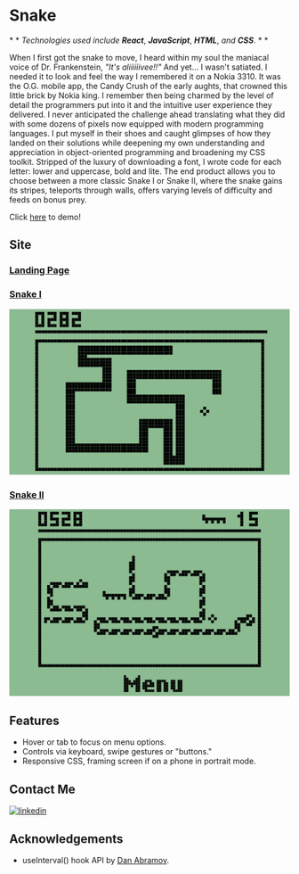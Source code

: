 # Snake

\* *  *Technologies used include* ***React***, ***JavaScript***, ***HTML***, *and* ***CSS***. * * 

<!-- [<img width="900px" src="public/images/screenshot.png"/>](https://nokia-snake-jupiter-desphy.vercel.app/) -->
When I first got the snake to move, I heard within my soul the maniacal voice of Dr. Frankenstein, *"It's aliiiiiivee!!"*
And yet...
I wasn't satiated.
I needed it to look and feel the way I remembered it on a Nokia 3310. It was the O.G. mobile app, the Candy Crush of the early aughts, that crowned this little brick by Nokia king. I remember then being charmed by the level of detail the programmers put into it and the intuitive user experience they delivered. I never anticipated the challenge ahead translating what they did with some dozens of pixels now equipped with modern programming languages. I put myself in their shoes and caught glimpses of how they landed on their solutions while deepening my own understanding and appreciation in object-oriented programming and broadening my CSS toolkit. Stripped of the luxury of downloading a font, I wrote code for each letter: lower and uppercase, bold and lite. The end product allows you to choose between a more classic Snake I or Snake II, where the snake gains its stripes, teleports through walls, offers varying levels of difficulty and feeds on bonus prey.

Click [here](https://nokia-snake-jupiter-desphy.vercel.app/) to demo!

## Site

### [Landing Page](https://nokia-snake-jupiter-desphy.vercel.app/)

### [Snake I](https://nokia-snake-jupiter-desphy.vercel.app/snake1)

[<img width="800px" src="src/screenshots/snake-1.png"/>](https://nokia-snake-jupiter-desphy.vercel.app/snake1)

### [Snake II](https://nokia-snake-jupiter-desphy.vercel.app/snake2)

[<img width="800px" src="src/screenshots/snake-2-screenshot.png"/>](https://nokia-snake-jupiter-desphy.vercel.app/snake2)

## Features

- Hover or tab to focus on menu options.
- Controls via keyboard, swipe gestures or "buttons."
- Responsive CSS, framing screen if on a phone in portrait mode.
  
## Contact Me
<!-- [![portfolio](https://img.shields.io/badge/my_portfolio-000?style=for-the-badge&logo=ko-fi&logoColor=white)](https://nokia-snake-jupiter-desphy.vercel.app/) -->

[![linkedin](https://img.shields.io/badge/linkedin-0A66C2?style=for-the-badge&logo=linkedin&logoColor=white)](https://www.linkedin.com/in/jupiterdesphy/)

## Acknowledgements

- useInterval() hook API by [Dan Abramov](https://overreacted.io/making-setinterval-declarative-with-react-hooks/).
